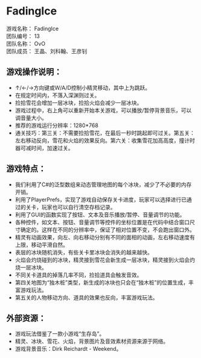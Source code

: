 # FadingIce
游戏名称：	FadingIce  
团队编号：	13  
团队名称：	OvO  
团队成员：	王晶、刘科翰、王彦钊


游戏操作说明：
--------------------------
- ↑/←/→方向键或W/A/D控制小精灵移动，其中上为跳跃。
- 在规定时间内，不落入深渊则过关。
- 捡拾雪花会增加一层冰块，捡拾火焰会减少一层冰块。
- 游戏过程中，右上角可以重新开始本关游戏，可以播放/暂停背景音乐，可以调音量大小。
- 推荐的游戏运行分辨率：1280*768
- 通关技巧：第三关：不需要捡拾雪花，在最后一秒时跳起即可过关。第五关：左右移动反向，雪花和火焰的效果反向。第六关：收集雪花加高高度，撞计时器可减时间，加速过关。


游戏特点：
--------------------------
- 我们利用了C#的泛型数组来动态管理地图的每个冰块，减少了不必要的内存开销。
- 利用了PlayerPrefs，实现了游戏自动保存关卡进度，玩家可以选择进行已通过的关卡，玩家也可以自行清空存档记录。
- 利用了GUI的函数实现了按钮、文本及音乐播放/暂停、音量调节的功能。
- 各种控件，如文本、按钮、音量调节等控件的坐标位置是在代码中结合窗口尺寸确定的。这样在不同的分辨率中，保证了相对位置不变，不会跑出窗口外。
- 精灵有动画效果，向左、向右移动分别有不同的面相的动画，左右移动速度有上限，移动平滑自然。
- 表层的冰块随机消失，有些关卡里冰块会消失的越来越快。
- 火焰会灼烧碰到的冰块，精灵接到雪花会新生成一层冰块，精灵接到火焰会灼烧一层冰块。
- 不同关卡道具的掉落几率不同，捡拾道具会触发音效。
- 第四关地图为“独木桩”类型，新生成的冰块也只会在“独木桩”的位置生成，丰富游戏玩法。
- 第五关的人物移动方向、道具的效果也反向，丰富游戏玩法。


外部资源：
--------------------------
- 游戏玩法借鉴了一款小游戏“生存岛”。
- 精灵、冰块、雪花、火焰，背景图片及音效素材资源来源于网络。
- 游戏背景音乐：Dirk Reichardt - Weekend。
